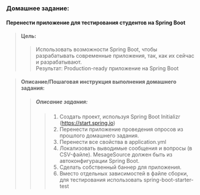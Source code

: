 ### Домашнее задание:<br/>

#### Перенести приложение для тестирования студентов на Spring Boot

> #### Цель:
>> Использовать возможности Spring Boot, чтобы разрабатывать современные приложения, так, как их сейчас и разрабатывают.
<br/>Результат: Production-ready приложение на Spring Boot


> #### Описание/Пошаговая инструкция выполнения домашнего задания:
>> #####  Описание задания:
>>> 1) Создать проект, используя Spring Boot Initializr (https://start.spring.io)
>>> 2) Перенести приложение проведения опросов из прошлого домашнего задания.
>>> 3) Перенести все свойства в application.yml
>>> 4) Локализовать выводимые сообщения и вопросы (в CSV-файле). MesageSource должен быть из автоконфигурации Spring Boot.
>>> 5) Сделать собственный баннер для приложения.
>>> 6) Вместо отдельных зависимостей в файле сборки, для тестирования использовать spring-boot-starter-test